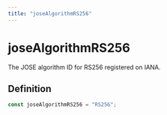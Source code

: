 ```yaml
---
title: "joseAlgorithmRS256"
---
```


# joseAlgorithmRS256

The JOSE algorithm ID for RS256 registered on IANA.

## Definition

```ts
const joseAlgorithmRS256 = "RS256";
```
